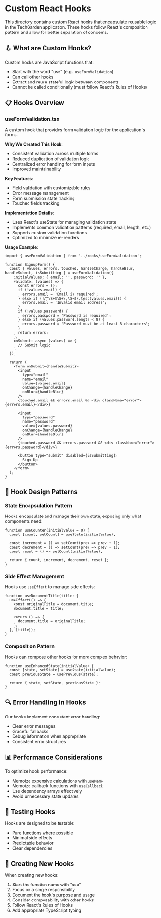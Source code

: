 # Custom React Hooks

This directory contains custom React hooks that encapsulate reusable logic in the TechGarden application. These hooks follow React's composition pattern and allow for better separation of concerns.

## 🪝 What are Custom Hooks?

Custom hooks are JavaScript functions that:
- Start with the word "use" (e.g., `useFormValidation`)
- Can call other hooks
- Extract and reuse stateful logic between components
- Cannot be called conditionally (must follow React's Rules of Hooks)

## 📋 Hooks Overview

### useFormValidation.tsx

A custom hook that provides form validation logic for the application's forms.

**Why We Created This Hook**:
- Consistent validation across multiple forms
- Reduced duplication of validation logic
- Centralized error handling for form inputs
- Improved maintainability

**Key Features**:
- Field validation with customizable rules
- Error message management
- Form submission state tracking
- Touched fields tracking

**Implementation Details**:
- Uses React's useState for managing validation state
- Implements common validation patterns (required, email, length, etc.)
- Supports custom validation functions
- Optimized to minimize re-renders

**Usage Example**:
```tsx
import { useFormValidation } from '../hooks/useFormValidation';

function SignupForm() {
  const { values, errors, touched, handleChange, handleBlur, handleSubmit, isSubmitting } = useFormValidation({
    initialValues: { email: '', password: '' },
    validate: (values) => {
      const errors = {};
      if (!values.email) {
        errors.email = 'Email is required';
      } else if (!/^\S+@\S+\.\S+$/.test(values.email)) {
        errors.email = 'Invalid email address';
      }
      if (!values.password) {
        errors.password = 'Password is required';
      } else if (values.password.length < 8) {
        errors.password = 'Password must be at least 8 characters';
      }
      return errors;
    },
    onSubmit: async (values) => {
      // Submit logic
    }
  });

  return (
    <form onSubmit={handleSubmit}>
      <input
        type="email"
        name="email"
        value={values.email}
        onChange={handleChange}
        onBlur={handleBlur}
      />
      {touched.email && errors.email && <div className="error">{errors.email}</div>}
      
      <input
        type="password"
        name="password"
        value={values.password}
        onChange={handleChange}
        onBlur={handleBlur}
      />
      {touched.password && errors.password && <div className="error">{errors.password}</div>}
      
      <button type="submit" disabled={isSubmitting}>
        Sign Up
      </button>
    </form>
  );
}
```

## 🧩 Hook Design Patterns

### State Encapsulation Pattern

Hooks encapsulate and manage their own state, exposing only what components need:

```tsx
function useCounter(initialValue = 0) {
  const [count, setCount] = useState(initialValue);
  
  const increment = () => setCount(prev => prev + 1);
  const decrement = () => setCount(prev => prev - 1);
  const reset = () => setCount(initialValue);
  
  return { count, increment, decrement, reset };
}
```

### Side Effect Management

Hooks use `useEffect` to manage side effects:

```tsx
function useDocumentTitle(title) {
  useEffect(() => {
    const originalTitle = document.title;
    document.title = title;
    
    return () => {
      document.title = originalTitle;
    };
  }, [title]);
}
```

### Composition Pattern

Hooks can compose other hooks for more complex behavior:

```tsx
function useEnhancedState(initialValue) {
  const [state, setState] = useState(initialValue);
  const previousState = usePrevious(state);
  
  return { state, setState, previousState };
}
```

## 🔍 Error Handling in Hooks

Our hooks implement consistent error handling:
- Clear error messages
- Graceful fallbacks
- Debug information when appropriate
- Consistent error structures

## 📊 Performance Considerations

To optimize hook performance:
- Memoize expensive calculations with `useMemo`
- Memoize callback functions with `useCallback`
- Use dependency arrays effectively
- Avoid unnecessary state updates

## 🧪 Testing Hooks

Hooks are designed to be testable:
- Pure functions where possible
- Minimal side effects
- Predictable behavior
- Clear dependencies

## 🚀 Creating New Hooks

When creating new hooks:
1. Start the function name with "use"
2. Focus on a single responsibility
3. Document the hook's purpose and usage
4. Consider composability with other hooks
5. Follow React's Rules of Hooks
6. Add appropriate TypeScript typing
